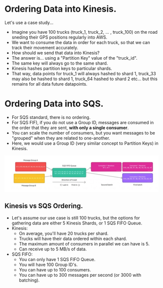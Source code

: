 # **Ordering Data into Kinesis.**

Let's use a case study...

* Imagine you have 100 trucks (truck_1, truck_2, ... , truck_100) on the road sneding their GPS positions regularly into AWS.
* We want to consume the data in order for each truck, so that we can track their movement accurately.
* How should we send that data into Kinesis?
* The answer is... using a "Partition Key" value of the "truck_id".
* The same key will always go to the same shard.
* Kinesis hashes partition keys to particular shards.
* That way, data points for truck_1 will always hashed to shard 1, truck_33 may also be hashed to shard 1, truck_64 hashed to shard 2 etc... but this remains for all data future datapoints.

# **Ordering Data into SQS.**

* For SQS standard, there is no ordering.
* For SQS FIF), if you do not use a Group ID, messages are consumed in the order that they are sent, **with only a single consumer**.
* You can scale the number of consumers, but you want messages to be "grouped" when they are related to one-another.
* Here, we would use a Group ID (very similar concept to Partition Keys) in Kinesis.

<img src='./images/SQSFIFOGrouping.png'>

## **Kinesis vs SQS Ordering.**

* Let's assume our use case is still 100 trucks, but the options for gathering data are either 5 Kinesis Shards, or 1 SQS FIFO Queue.
* Kinesis:
    * On average, you'll have 20 trucks per shard.
    * Trucks will have their data ordered within each shard.
    * The maximum amount of consumers in parallel we can have is 5.
    * Can receive up to 5 MB/s of data.
* SQS FIFO:
    * You can only have 1 SQS FIFO Queue.
    * You will have 100 Group ID's.
    * You can have up to 100 consumers.
    * You can have up to 300 messages per second (or 3000 with batching).